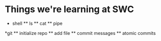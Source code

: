 Things we're learning at SWC
============================

* shell
** ls
** cat
** pipe

*git
** initialize repo
** add file
** commit messages
** atomic commits
